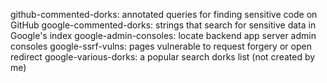 github-commented-dorks: annotated queries for finding sensitive code on GitHub
google-commented-dorks: strings that search for sensitive data in Google's index
google-admin-consoles: locate backend app server admin consoles
google-ssrf-vulns: pages vulnerable to request forgery or open redirect
google-various-dorks: a popular search dorks list (not created by me)
